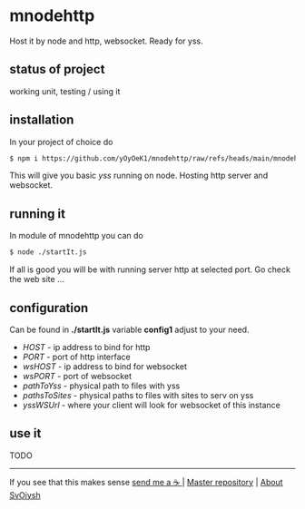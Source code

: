 # mnodehttp

Host it by node and http, websocket. Ready for yss.


## status of project

working unit, testing / using it


## installation

In your project of choice do 
```bash
$ npm i https://github.com/yOyOeK1/mnodehttp/raw/refs/heads/main/mnodehttp-latest.tgz
```
This will give you basic *yss* running on node. Hosting http server and websocket. 


## running it

In module of mnodehttp you can do
```bash
$ node ./startIt.js
```
If all is good you will be with running server http at selected port.
Go check the web site ...


## configuration

Can be found in **./startIt.js** variable **config1** adjust to your need.

* *HOST* - ip address to bind for http
* *PORT* - port of http interface
* *wsHOST* - ip address to bind for websocket
* *wsPORT* - port of websocket
* *pathToYss* - physical path to files with yss
* *pathsToSites* - physical paths to files with sites to serv on yss
* *yssWSUrl* - where your client will look for websocket of this instance


## use it

TODO





---

If you see that this makes sense [ send me a ☕ ](https://ko-fi.com/B0B0DFYGS) | [Master repository](https://github.com/yOyOeK1/oiyshTerminal) | [About SvOiysh](https://www.youtube.com/@svoiysh)
